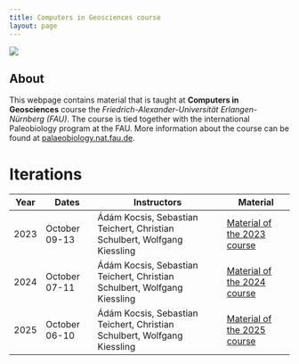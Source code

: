 ```yaml
---
title: Computers in Geosciences course
layout: page
---
```


![](https://palaeobiology.nat.fau.de/images/courses/big/computers.jpg)

## About

This webpage contains material that is taught at **Computers in Geosciences** course the *Friedrich-Alexander-Universität Erlangen-Nürnberg (FAU)*. The course is tied together with the international Paleobiology program at the FAU. More information about the course can be found at [palaeobiology.nat.fau.de](https://palaeobiology.nat.fau.de/program/courses/computers/).

# Iterations

| Year | Dates         | Instructors                                                              | Material                                                         |
|------|---------------|--------------------------------------------------------------------------|------------------------------------------------------------------|
| 2023 | October 09-13 | Ádám Kocsis, Sebastian Teichert, Christian Schulbert, Wolfgang Kiessling | [Material of the 2023 course]({{site.url}}{{site.baseurl}}2023/) |
| 2024 | October 07-11 | Ádám Kocsis, Sebastian Teichert, Christian Schulbert, Wolfgang Kiessling | [Material of the 2024 course]({{site.url}}{{site.baseurl}}2024/) |
| 2025 | October 06-10 | Ádám Kocsis, Sebastian Teichert, Christian Schulbert, Wolfgang Kiessling | [Material of the 2025 course]({{site.url}}{{site.baseurl}}2025/) |



